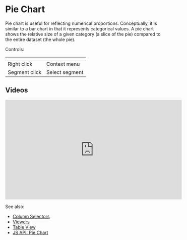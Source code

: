 <!-- TITLE: Pie Chart -->
<!-- SUBTITLE: -->

# Pie Chart

Pie chart is useful for reflecting numerical proportions. Conceptually, it is similar to a bar chart in that it represents categorical values. A pie chart shows the relative size of a given category (a slice of the pie) compared to the entire dataset (the whole pie).

Controls:

| []()                  |                |
|-----------------------|----------------|
| Right click           | Context menu   |
| Segment click         | Select segment |

## Videos

<iframe width="560" height="315" src="https://www.youtube.com/embed/7MBXWzdC0-I?start=1486" frameborder="0" allow="accelerometer; autoplay; clipboard-write; encrypted-media; gyroscope; picture-in-picture" allowfullscreen></iframe>

See also:

  * [Column Selectors](column-selectors.md) 
  * [Viewers](../viewers.md)
  * [Table View](../../overview/table-view.md)
  * [JS API: Pie Chart](https://public.datagrok.ai/js/samples/ui/viewers/pie-chart)
